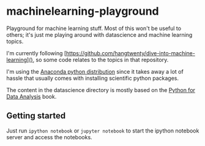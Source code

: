 # machinelearning-playground
Playground for machine learning stuff.
Most of this won't be useful to others; it's just me playing around with datascience and machine learning topics.

I'm currently following [https://github.com/hangtwenty/dive-into-machine-learning](), so some code relates to the
topics in that repository.

I'm using the [Anaconda python distribution](https://www.continuum.io/downloads) since it takes away a lot of hassle
that usually comes with installing scientific python packages.

The content in the datascience directory is mostly based on the
[Python for Data Analysis](https://www.amazon.com/Python-Data-Analysis-Wrangling-IPython/dp/1449319793) book.

## Getting started ##
Just run ```ipython notebook``` or ```jupyter notebook``` to start the ipython notebook server and access the notebooks.
